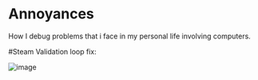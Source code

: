 # Annoyances
How I debug problems that i face in my personal life involving computers. 


#Steam Validation loop fix: 

![image](https://github.com/Taylor-Hasting/Annoyances/assets/5209004/5e7ab90a-501f-4f27-ad9a-6866d6fce1cf)
